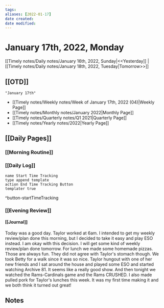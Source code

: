 ```yaml
---
tags:
aliases: [2022-01-17]
date created:
date modified:
---
```


# January 17th, 2022, Monday

[[Timely notes/Daily notes/January 16th, 2022, Sunday|<<Yesterday]] | [[Timely notes/Daily notes/January 18th, 2022, Tuesday|Tomorrow>>]]

## [[OTD]]

```query
"January 17th"
```
- [[Timely notes/Weekly notes/Week of January 17th, 2022 (04)|Weekly Page]]
- [[Timely notes/Monthly notes/January 2022|Monthly Page]]
- [[Timely notes/Quarterly notes/Q1 2021|Quarterly Page]]
- [[Timely notes/Yearly notes/2022|Yearly Page]]

## [[Daily Pages]]

### [[Morning Routine]]

### [[Daily Log]]

```button
name Start Time Tracking
type append template
action End Time Tracking Button
templater true
```
^button-startTimeTracking

### [[Evening Review]]

#### [[Journal]]

Today was a good day. Taylor worked at 6am. I intended to get my weekly review/plan done this morning, but I decided to take it easy and play ESO instead. I am okay with this decision. I will get some kind of weekly review/plan done tomorrow. For lunch we made some homemade pizzas. Those are always fun. They did not agree with Taylor's stomach though. We took Betty for a walk since it was so nice.  Taylor hungout with one of her new friends and I sat around the house and played some ESO and started watching Archive 81. It seems like a really good show. And then tonight we watched the Rams-Cardinals game and the Rams CRUSHED. I also made pulled pork for Taylor's lunches this week. It was my first time making it and we both think it turned out great!

## Notes
